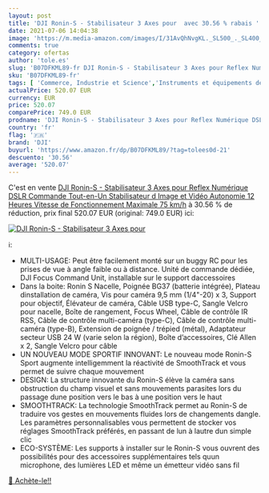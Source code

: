 ```yaml
---
layout: post
title: 'DJI Ronin-S - Stabilisateur 3 Axes pour  avec 30.56 % rabais '
date: 2021-07-06 14:04:38
image: 'https://m.media-amazon.com/images/I/31AvQhNvgKL._SL500_._SL400_.jpg'
comments: true
category: ofertas
author: 'tole.es'
slug: 'B07DFKML89-fr DJI Ronin-S - Stabilisateur 3 Axes pour Reflex Numérique...'
sku: 'B07DFKML89-fr'
tags: [ 'Commerce, Industrie et Science','Instruments et équipements de laboratoire','Microscopes et accessoires','Produits scientifiques et de laboratoire','dji', ]
actualPrice: 520.07 EUR
currency: EUR
price: 520.07
comparePrice: 749.0 EUR
prodname: 'DJI Ronin-S - Stabilisateur 3 Axes pour Reflex Numérique DSLR  Commande Tout-en-Un  Stabilisateur d Image et Vidéo  Autonomie 12 Heures  Vitesse de Fonctionnement Maximale 75 km/h'
country: 'fr'
flag: '🇫🇷'
brand: 'DJI'
buyurl: 'https://www.amazon.fr/dp/B07DFKML89/?tag=tolees0d-21'
descuento: '30.56'
average: '520.07'
---
```


C'est en vente [DJI Ronin-S - Stabilisateur 3 Axes pour Reflex Numérique DSLR  Commande Tout-en-Un  Stabilisateur d Image et Vidéo  Autonomie 12 Heures  Vitesse de Fonctionnement Maximale 75 km/h](https://www.amazon.fr/dp/B07DFKML89/?tag=tolees0d-21)  à  30.56 % de réduction, prix final  520.07 EUR (original: 749.0 EUR) ici:

[![DJI Ronin-S - Stabilisateur 3 Axes pour ](https://m.media-amazon.com/images/I/31AvQhNvgKL._SL500_._SL400_.jpg)](https://www.amazon.fr/dp/B07DFKML89/?tag=tolees0d-21)

ℹ️:

- MULTI-USAGE: Peut être facilement monté sur un buggy RC pour les prises de vue à angle faible ou à distance. Unité de commande dédiée, DJI Focus Command Unit, installable sur le support daccessoires
- Dans la boite: Ronin S Nacelle, Poignée BG37 (batterie intégrée), Plateau dinstallation de caméra, Vis pour caméra 9,5 mm (1/4"-20) x 3, Support pour objectif, Élévateur de caméra, Câble USB type-C, Sangle Velcro pour nacelle, Boîte de rangement, Focus Wheel, Câble de contrôle IR RSS, Câble de contrôle multi-caméra (type-C), Câble de contrôle multi-caméra (type-B), Extension de poignée / trépied (métal), Adaptateur secteur USB 24 W (varie selon la région), Boîte d’accessoires, Clé Allen x 2, Sangle Velcro pour câble
- UN NOUVEAU MODE SPORTIF INNOVANT: Le nouveau mode Ronin-S Sport augmente intelligemment la réactivité de SmoothTrack et vous permet de suivre chaque mouvement
- DESIGN: La structure innovante du Ronin-S élève la caméra sans obstruction du champ visuel et sans mouvements parasites lors du passage dune position vers le bas à une position vers le haut
- SMOOTHTRACK: La technologie SmoothTrack permet au Ronin-S de traduire vos gestes en mouvements fluides lors de changements dangle. Les paramètres personnalisables vous permettent de stocker vos réglages SmoothTrack préférés, en passant de lun à lautre dun simple clic
- ECO-SYSTÈME: Les supports à installer sur le Ronin-S vous ouvrent des possibilités pour des accessoires supplémentaires tels quun microphone, des lumières LED et même un émetteur vidéo sans fil

[🛒 Achète-le!!](https://www.amazon.fr/dp/B07DFKML89/?tag=tolees0d-21)
